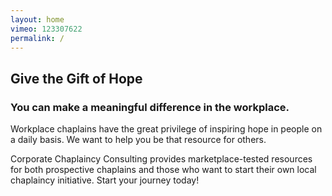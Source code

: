 ```yaml
---
layout: home
vimeo: 123307622
permalink: /
---
```

## Give the Gift of Hope

###  You can make a meaningful difference in the workplace.

Workplace chaplains have the great privilege of inspiring hope in people on a daily basis. We want to help you be that resource for others. 

Corporate Chaplaincy Consulting provides marketplace-tested resources for both prospective chaplains and those who want to start their own local chaplaincy initiative. Start your journey today!
